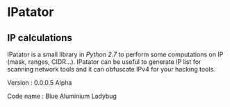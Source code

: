 # IPatator
## IP calculations


IPatator is a small library in _Python 2.7_ to perform some computations on IP (mask, ranges, CIDR...).
IPatator can be useful to generate IP list for scanning network tools and it can obfuscate IPv4 for your hacking tools.

Version : 0.0.0.5 Alpha

Code name : Blue ﻿Aluminium Ladybug

